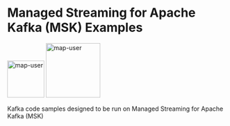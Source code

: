 # Managed Streaming for Apache Kafka (MSK) Examples

<img width="85" alt="map-user" src="https://img.shields.io/badge/views-107-green"> <img width="125" alt="map-user" src="https://img.shields.io/badge/unique visits-009-green">

Kafka code samples designed to be run on Managed Streaming for Apache Kafka (MSK)
